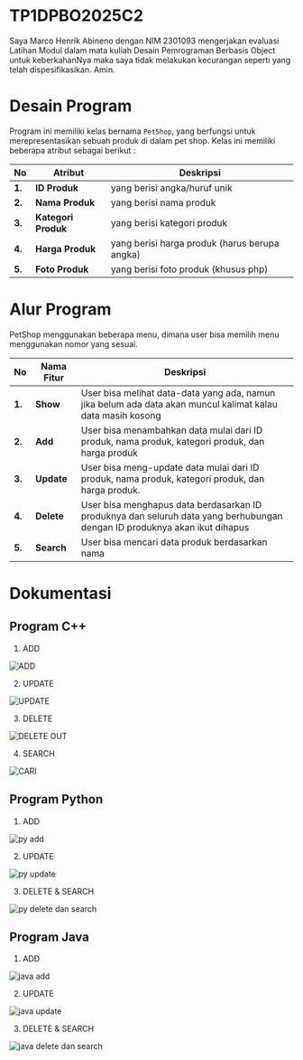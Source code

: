 # TP1DPBO2025C2
Saya Marco Henrik Abineno dengan NIM 2301093 mengerjakan evaluasi Latihan Modul dalam mata kuliah Desain Pemrograman Berbasis Object untuk keberkahanNya maka saya tidak melakukan kecurangan seperti yang telah dispesifikasikan. Amin.

# Desain Program

Program ini memiliki kelas bernama `PetShop`, yang berfungsi untuk merepresentasikan sebuah produk di dalam pet shop. Kelas ini memiliki beberapa atribut sebagai berikut :  

| **No** | **Atribut**     | **Deskripsi**                    |
|--------|---------------|--------------------------------|
| **1.** | **ID Produk**     | yang berisi angka/huruf unik  |
| **2.** | **Nama Produk**   | yang berisi nama produk      |
| **3.** | **Kategori Produk**      | yang berisi kategori produk  |
| **4.** | **Harga Produk**        | yang berisi harga produk (harus berupa angka) |
| **5.** | **Foto Produk**        | yang berisi foto produk (khusus php) |


# Alur Program

PetShop menggunakan beberapa menu, dimana user bisa memilih menu menggunakan nomor yang sesuai.  

| **No** | **Nama Fitur** | **Deskripsi** |
|--------|--------------|----------------------------------------------------------------------------------------------------------------------------------------------------|
| **1.** | **Show**    | User bisa melihat data-data yang ada, namun jika belum ada data akan muncul kalimat kalau data masih kosong |
| **2.** | **Add**     | User bisa menambahkan data mulai dari ID produk, nama produk, kategori produk, dan harga produk |
| **3.** | **Update**  | User bisa meng-update data mulai dari ID produk, nama produk, kategori produk, dan harga produk. |
| **4.** | **Delete**  | User bisa menghapus data berdasarkan ID produknya dan seluruh data yang berhubungan dengan ID produknya akan ikut dihapus |
| **5.** | **Search**  | User bisa mencari data produk berdasarkan nama |


# Dokumentasi

## **Program C++**

1. ADD

![ADD](https://github.com/user-attachments/assets/04326016-345d-490a-aca6-fec3dc094948)
  
2. UPDATE

![UPDATE](https://github.com/user-attachments/assets/0d0fbef0-51f3-4a8b-918b-757a227c26aa)

3. DELETE
  
![DELETE   OUT](https://github.com/user-attachments/assets/dba983ff-5b2b-4db1-854f-ca66a1f9833b)

4. SEARCH

![CARI](https://github.com/user-attachments/assets/f1a71c4f-2bb0-463f-95bf-0491da95c996)
  
## **Program Python**

1. ADD

![py add](https://github.com/user-attachments/assets/06878160-c3ae-4c77-a8e2-89ecaf6a9d11)
  
2. UPDATE
  
![py update](https://github.com/user-attachments/assets/679c01d2-aeab-4368-a079-d1e93921f4c9)

3. DELETE & SEARCH
  
![py delete dan search](https://github.com/user-attachments/assets/03f40bd3-71a5-4fd6-b3ce-7b031263f4b9)

## **Program Java**

1. ADD

![java add](https://github.com/user-attachments/assets/45f84d84-caeb-46fd-9de7-aa69fd587c4d)
  
2. UPDATE
  
![java update](https://github.com/user-attachments/assets/519ce3ac-93d0-4337-85a9-999b37575830)

3. DELETE & SEARCH
  
![java delete dan search](https://github.com/user-attachments/assets/6cd69302-c6c6-4aac-b623-fb8344bd4d78)

